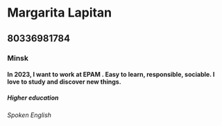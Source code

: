# Margarita Lapitan

## 80336981784

### Minsk

#### In 2023, I want to work at EPAM . Easy to learn, responsible, sociable. I love to study and discover new things.

##### Higher education

###### Spoken English

